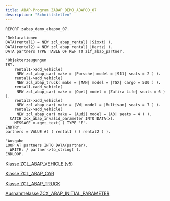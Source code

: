 ```yaml
---
title: ABAP-Program ZABAP_DEMO_ABAPOO_07
description: "Schnittstellen"
---
```


```abap
REPORT zabap_demo_abapoo_07.

"Deklarationen
DATA(rental1) = NEW zcl_abap_rental( |Sixxt| ).
DATA(rental2) = NEW zcl_abap_rental( |Hertz| ).
DATA partners TYPE TABLE OF REF TO zif_abap_partner.

"Objekterzeugungen
TRY.
    rental1->add_vehicle(
     NEW zcl_abap_car( make = |Porsche| model = |911| seats = 2 ) ).
    rental1->add_vehicle(
     NEW zcl_abap_truck( make = |MAN| model = |TGX| cargo = 500 ) ).
    rental1->add_vehicle(
     NEW zcl_abap_car( make = |Opel| model = |Zafira Life| seats = 6 ) ).
    rental2->add_vehicle(
     NEW zcl_abap_car( make = |VW| model = |Multivan| seats = 7 ) ).
    rental2->add_vehicle(
     NEW zcl_abap_car( make = |Audi| model = |A3| seats = 4 ) ).
  CATCH zcx_abap_invalid_parameter INTO DATA(x).
    MESSAGE x->get_text( ) TYPE 'E'.
ENDTRY.
partners = VALUE #( ( rental1 ) ( rental2 ) ).

"Ausgabe
LOOP AT partners INTO DATA(partner).
  WRITE: / partner->to_string( ).
ENDLOOP.

```

[Klasse ZCL_ABAP_VEHICLE (v5)](class_zcl_abap_vehicle_v5.md)

[Klasse ZCL_ABAP_CAR](class_zcl_abap_car.md)

[Klasse ZCL_ABAP_TRUCK](class_zcl_abap_truck.md)

[Ausnahmelasse ZCX_ABAP_INITIAL_PARAMETER](class_zcx_abap_initial_parameter.md)
